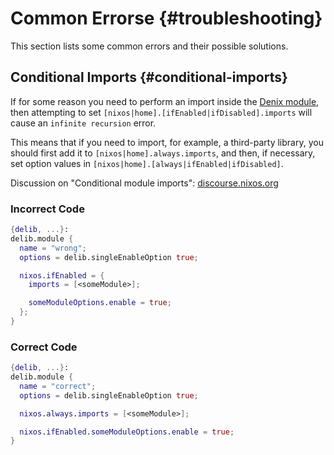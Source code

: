 # Common Errorse {#troubleshooting}
This section lists some common errors and their possible solutions.

## Conditional Imports {#conditional-imports}
If for some reason you need to perform an import inside the [Denix module](/modules/introduction), then attempting to set `[nixos|home].[ifEnabled|ifDisabled].imports` will cause an `infinite recursion` error.

This means that if you need to import, for example, a third-party library, you should first add it to `[nixos|home].always.imports`, and then, if necessary, set option values in `[nixos|home].[always|ifEnabled|ifDisabled]`.

Discussion on "Conditional module imports": [discourse.nixos.org](https://discourse.nixos.org/t/conditional-module-imports/34863)

### Incorrect Code
```nix
{delib, ...}:
delib.module {
  name = "wrong";
  options = delib.singleEnableOption true;

  nixos.ifEnabled = {
    imports = [<someModule>];

    someModuleOptions.enable = true;
  };
}
```

### Correct Code
```nix
{delib, ...}:
delib.module {
  name = "correct";
  options = delib.singleEnableOption true;

  nixos.always.imports = [<someModule>];

  nixos.ifEnabled.someModuleOptions.enable = true;
}
```